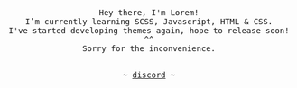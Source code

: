 

<p align="center">
   <samp><br>
   Hey there, I'm Lorem!
   <br>
   I’m currently learning SCSS, Javascript, HTML & CSS.<br>
   I've started developing themes again, hope to release soon! ^^
   <br>
   Sorry for the inconvenience.
   <br>
   </samp><br>
<p align="center"><samp> ~
   <a href="https://discord.com/users/597072695875600385">discord</a>
   ~ </samp><br><br>
   
</p>
</p>
